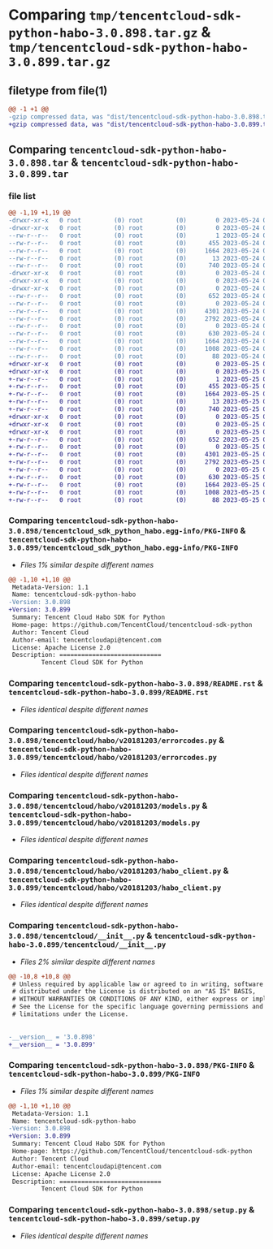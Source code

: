 # Comparing `tmp/tencentcloud-sdk-python-habo-3.0.898.tar.gz` & `tmp/tencentcloud-sdk-python-habo-3.0.899.tar.gz`

## filetype from file(1)

```diff
@@ -1 +1 @@
-gzip compressed data, was "dist/tencentcloud-sdk-python-habo-3.0.898.tar", last modified: Wed May 24 01:58:13 2023, max compression
+gzip compressed data, was "dist/tencentcloud-sdk-python-habo-3.0.899.tar", last modified: Thu May 25 00:28:09 2023, max compression
```

## Comparing `tencentcloud-sdk-python-habo-3.0.898.tar` & `tencentcloud-sdk-python-habo-3.0.899.tar`

### file list

```diff
@@ -1,19 +1,19 @@
-drwxr-xr-x   0 root         (0) root         (0)        0 2023-05-24 01:58:13.000000 tencentcloud-sdk-python-habo-3.0.898/
-drwxr-xr-x   0 root         (0) root         (0)        0 2023-05-24 01:58:13.000000 tencentcloud-sdk-python-habo-3.0.898/tencentcloud_sdk_python_habo.egg-info/
--rw-r--r--   0 root         (0) root         (0)        1 2023-05-24 01:58:13.000000 tencentcloud-sdk-python-habo-3.0.898/tencentcloud_sdk_python_habo.egg-info/dependency_links.txt
--rw-r--r--   0 root         (0) root         (0)      455 2023-05-24 01:58:13.000000 tencentcloud-sdk-python-habo-3.0.898/tencentcloud_sdk_python_habo.egg-info/SOURCES.txt
--rw-r--r--   0 root         (0) root         (0)     1664 2023-05-24 01:58:13.000000 tencentcloud-sdk-python-habo-3.0.898/tencentcloud_sdk_python_habo.egg-info/PKG-INFO
--rw-r--r--   0 root         (0) root         (0)       13 2023-05-24 01:58:13.000000 tencentcloud-sdk-python-habo-3.0.898/tencentcloud_sdk_python_habo.egg-info/top_level.txt
--rw-r--r--   0 root         (0) root         (0)      740 2023-05-24 01:58:13.000000 tencentcloud-sdk-python-habo-3.0.898/README.rst
-drwxr-xr-x   0 root         (0) root         (0)        0 2023-05-24 01:58:13.000000 tencentcloud-sdk-python-habo-3.0.898/tencentcloud/
-drwxr-xr-x   0 root         (0) root         (0)        0 2023-05-24 01:58:13.000000 tencentcloud-sdk-python-habo-3.0.898/tencentcloud/habo/
-drwxr-xr-x   0 root         (0) root         (0)        0 2023-05-24 01:58:13.000000 tencentcloud-sdk-python-habo-3.0.898/tencentcloud/habo/v20181203/
--rw-r--r--   0 root         (0) root         (0)      652 2023-05-24 01:58:13.000000 tencentcloud-sdk-python-habo-3.0.898/tencentcloud/habo/v20181203/errorcodes.py
--rw-r--r--   0 root         (0) root         (0)        0 2023-05-24 01:58:13.000000 tencentcloud-sdk-python-habo-3.0.898/tencentcloud/habo/v20181203/__init__.py
--rw-r--r--   0 root         (0) root         (0)     4301 2023-05-24 01:58:13.000000 tencentcloud-sdk-python-habo-3.0.898/tencentcloud/habo/v20181203/models.py
--rw-r--r--   0 root         (0) root         (0)     2792 2023-05-24 01:58:13.000000 tencentcloud-sdk-python-habo-3.0.898/tencentcloud/habo/v20181203/habo_client.py
--rw-r--r--   0 root         (0) root         (0)        0 2023-05-24 01:58:13.000000 tencentcloud-sdk-python-habo-3.0.898/tencentcloud/habo/__init__.py
--rw-r--r--   0 root         (0) root         (0)      630 2023-05-24 01:58:13.000000 tencentcloud-sdk-python-habo-3.0.898/tencentcloud/__init__.py
--rw-r--r--   0 root         (0) root         (0)     1664 2023-05-24 01:58:13.000000 tencentcloud-sdk-python-habo-3.0.898/PKG-INFO
--rw-r--r--   0 root         (0) root         (0)     1008 2023-05-24 01:58:13.000000 tencentcloud-sdk-python-habo-3.0.898/setup.py
--rw-r--r--   0 root         (0) root         (0)       88 2023-05-24 01:58:13.000000 tencentcloud-sdk-python-habo-3.0.898/setup.cfg
+drwxr-xr-x   0 root         (0) root         (0)        0 2023-05-25 00:28:09.000000 tencentcloud-sdk-python-habo-3.0.899/
+drwxr-xr-x   0 root         (0) root         (0)        0 2023-05-25 00:28:09.000000 tencentcloud-sdk-python-habo-3.0.899/tencentcloud_sdk_python_habo.egg-info/
+-rw-r--r--   0 root         (0) root         (0)        1 2023-05-25 00:28:09.000000 tencentcloud-sdk-python-habo-3.0.899/tencentcloud_sdk_python_habo.egg-info/dependency_links.txt
+-rw-r--r--   0 root         (0) root         (0)      455 2023-05-25 00:28:09.000000 tencentcloud-sdk-python-habo-3.0.899/tencentcloud_sdk_python_habo.egg-info/SOURCES.txt
+-rw-r--r--   0 root         (0) root         (0)     1664 2023-05-25 00:28:09.000000 tencentcloud-sdk-python-habo-3.0.899/tencentcloud_sdk_python_habo.egg-info/PKG-INFO
+-rw-r--r--   0 root         (0) root         (0)       13 2023-05-25 00:28:09.000000 tencentcloud-sdk-python-habo-3.0.899/tencentcloud_sdk_python_habo.egg-info/top_level.txt
+-rw-r--r--   0 root         (0) root         (0)      740 2023-05-25 00:28:09.000000 tencentcloud-sdk-python-habo-3.0.899/README.rst
+drwxr-xr-x   0 root         (0) root         (0)        0 2023-05-25 00:28:09.000000 tencentcloud-sdk-python-habo-3.0.899/tencentcloud/
+drwxr-xr-x   0 root         (0) root         (0)        0 2023-05-25 00:28:09.000000 tencentcloud-sdk-python-habo-3.0.899/tencentcloud/habo/
+drwxr-xr-x   0 root         (0) root         (0)        0 2023-05-25 00:28:09.000000 tencentcloud-sdk-python-habo-3.0.899/tencentcloud/habo/v20181203/
+-rw-r--r--   0 root         (0) root         (0)      652 2023-05-25 00:28:09.000000 tencentcloud-sdk-python-habo-3.0.899/tencentcloud/habo/v20181203/errorcodes.py
+-rw-r--r--   0 root         (0) root         (0)        0 2023-05-25 00:28:09.000000 tencentcloud-sdk-python-habo-3.0.899/tencentcloud/habo/v20181203/__init__.py
+-rw-r--r--   0 root         (0) root         (0)     4301 2023-05-25 00:28:09.000000 tencentcloud-sdk-python-habo-3.0.899/tencentcloud/habo/v20181203/models.py
+-rw-r--r--   0 root         (0) root         (0)     2792 2023-05-25 00:28:09.000000 tencentcloud-sdk-python-habo-3.0.899/tencentcloud/habo/v20181203/habo_client.py
+-rw-r--r--   0 root         (0) root         (0)        0 2023-05-25 00:28:09.000000 tencentcloud-sdk-python-habo-3.0.899/tencentcloud/habo/__init__.py
+-rw-r--r--   0 root         (0) root         (0)      630 2023-05-25 00:28:09.000000 tencentcloud-sdk-python-habo-3.0.899/tencentcloud/__init__.py
+-rw-r--r--   0 root         (0) root         (0)     1664 2023-05-25 00:28:09.000000 tencentcloud-sdk-python-habo-3.0.899/PKG-INFO
+-rw-r--r--   0 root         (0) root         (0)     1008 2023-05-25 00:28:09.000000 tencentcloud-sdk-python-habo-3.0.899/setup.py
+-rw-r--r--   0 root         (0) root         (0)       88 2023-05-25 00:28:09.000000 tencentcloud-sdk-python-habo-3.0.899/setup.cfg
```

### Comparing `tencentcloud-sdk-python-habo-3.0.898/tencentcloud_sdk_python_habo.egg-info/PKG-INFO` & `tencentcloud-sdk-python-habo-3.0.899/tencentcloud_sdk_python_habo.egg-info/PKG-INFO`

 * *Files 1% similar despite different names*

```diff
@@ -1,10 +1,10 @@
 Metadata-Version: 1.1
 Name: tencentcloud-sdk-python-habo
-Version: 3.0.898
+Version: 3.0.899
 Summary: Tencent Cloud Habo SDK for Python
 Home-page: https://github.com/TencentCloud/tencentcloud-sdk-python
 Author: Tencent Cloud
 Author-email: tencentcloudapi@tencent.com
 License: Apache License 2.0
 Description: ============================
         Tencent Cloud SDK for Python
```

### Comparing `tencentcloud-sdk-python-habo-3.0.898/README.rst` & `tencentcloud-sdk-python-habo-3.0.899/README.rst`

 * *Files identical despite different names*

### Comparing `tencentcloud-sdk-python-habo-3.0.898/tencentcloud/habo/v20181203/errorcodes.py` & `tencentcloud-sdk-python-habo-3.0.899/tencentcloud/habo/v20181203/errorcodes.py`

 * *Files identical despite different names*

### Comparing `tencentcloud-sdk-python-habo-3.0.898/tencentcloud/habo/v20181203/models.py` & `tencentcloud-sdk-python-habo-3.0.899/tencentcloud/habo/v20181203/models.py`

 * *Files identical despite different names*

### Comparing `tencentcloud-sdk-python-habo-3.0.898/tencentcloud/habo/v20181203/habo_client.py` & `tencentcloud-sdk-python-habo-3.0.899/tencentcloud/habo/v20181203/habo_client.py`

 * *Files identical despite different names*

### Comparing `tencentcloud-sdk-python-habo-3.0.898/tencentcloud/__init__.py` & `tencentcloud-sdk-python-habo-3.0.899/tencentcloud/__init__.py`

 * *Files 2% similar despite different names*

```diff
@@ -10,8 +10,8 @@
 # Unless required by applicable law or agreed to in writing, software
 # distributed under the License is distributed on an "AS IS" BASIS,
 # WITHOUT WARRANTIES OR CONDITIONS OF ANY KIND, either express or implied.
 # See the License for the specific language governing permissions and
 # limitations under the License.
 
 
-__version__ = '3.0.898'
+__version__ = '3.0.899'
```

### Comparing `tencentcloud-sdk-python-habo-3.0.898/PKG-INFO` & `tencentcloud-sdk-python-habo-3.0.899/PKG-INFO`

 * *Files 1% similar despite different names*

```diff
@@ -1,10 +1,10 @@
 Metadata-Version: 1.1
 Name: tencentcloud-sdk-python-habo
-Version: 3.0.898
+Version: 3.0.899
 Summary: Tencent Cloud Habo SDK for Python
 Home-page: https://github.com/TencentCloud/tencentcloud-sdk-python
 Author: Tencent Cloud
 Author-email: tencentcloudapi@tencent.com
 License: Apache License 2.0
 Description: ============================
         Tencent Cloud SDK for Python
```

### Comparing `tencentcloud-sdk-python-habo-3.0.898/setup.py` & `tencentcloud-sdk-python-habo-3.0.899/setup.py`

 * *Files identical despite different names*

